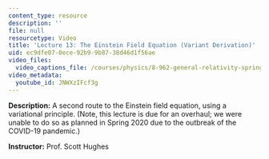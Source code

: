 ```yaml
---
content_type: resource
description: ''
file: null
resourcetype: Video
title: 'Lecture 13: The Einstein Field Equation (Variant Derivation)'
uid: ec9dfe07-0ece-92b9-9b87-38d46d1f56ae
video_files:
  video_captions_file: /courses/physics/8-962-general-relativity-spring-2020/video-lectures/lecture-13-the-einstein-field-equation-variant-derivation/JNWXzIFcf3g.vtt
video_metadata:
  youtube_id: JNWXzIFcf3g
---
```


**Description:** A second route to the Einstein field equation, using a variational principle. (Note, this lecture is due for an overhaul; we were unable to do so as planned in Spring 2020 due to the outbreak of the COVID-19 pandemic.)

**Instructor:** Prof. Scott Hughes